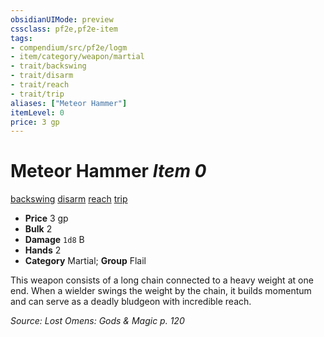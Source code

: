 ```yaml
---
obsidianUIMode: preview
cssclass: pf2e,pf2e-item
tags:
- compendium/src/pf2e/logm
- item/category/weapon/martial
- trait/backswing
- trait/disarm
- trait/reach
- trait/trip
aliases: ["Meteor Hammer"]
itemLevel: 0
price: 3 gp
---
```

# Meteor Hammer *Item 0*  
[backswing](../../../rules/traits/backswing.md)  [disarm](../../../rules/traits/disarm.md)  [reach](../../../rules/traits/reach.md)  [trip](../../../rules/traits/trip.md)  

- **Price** 3 gp
- **Bulk** 2
- **Damage** `1d8` B
- **Hands** 2
- **Category** Martial; **Group** Flail 

This weapon consists of a long chain connected to a heavy weight at one end. When a wielder swings the weight by the chain, it builds momentum and can serve as a deadly bludgeon with incredible reach.

*Source: Lost Omens: Gods & Magic p. 120*